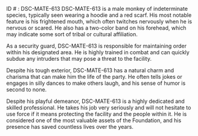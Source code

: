 ID # : DSC-MATE-613
DSC-MATE-613 is a male monkey of indeterminate species, typically seen wearing a hoodie and a red scarf. His most notable feature is his frightened mouth, which often twitches nervously when he is nervous or scared. He also has a two-color band on his forehead, which may indicate some sort of tribal or cultural affiliation.

As a security guard, DSC-MATE-613 is responsible for maintaining order within his designated area. He is highly trained in combat and can quickly subdue any intruders that may pose a threat to the facility.

Despite his tough exterior, DSC-MATE-613 has a natural charm and charisma that can make him the life of the party. He often tells jokes or engages in silly dances to make others laugh, and his sense of humor is second to none.

Despite his playful demeanor, DSC-MATE-613 is a highly dedicated and skilled professional. He takes his job very seriously and will not hesitate to use force if it means protecting the facility and the people within it. He is considered one of the most valuable assets of the Foundation, and his presence has saved countless lives over the years.